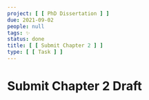 ```yaml
---
project: [ [ PhD Dissertation ] ]
due: 2021-09-02
people: null
tags: ✨
status: done
title: [ [ Submit Chapter 2 ] ]
type: [ [ Task ] ]
---
```


# Submit Chapter 2 Draft